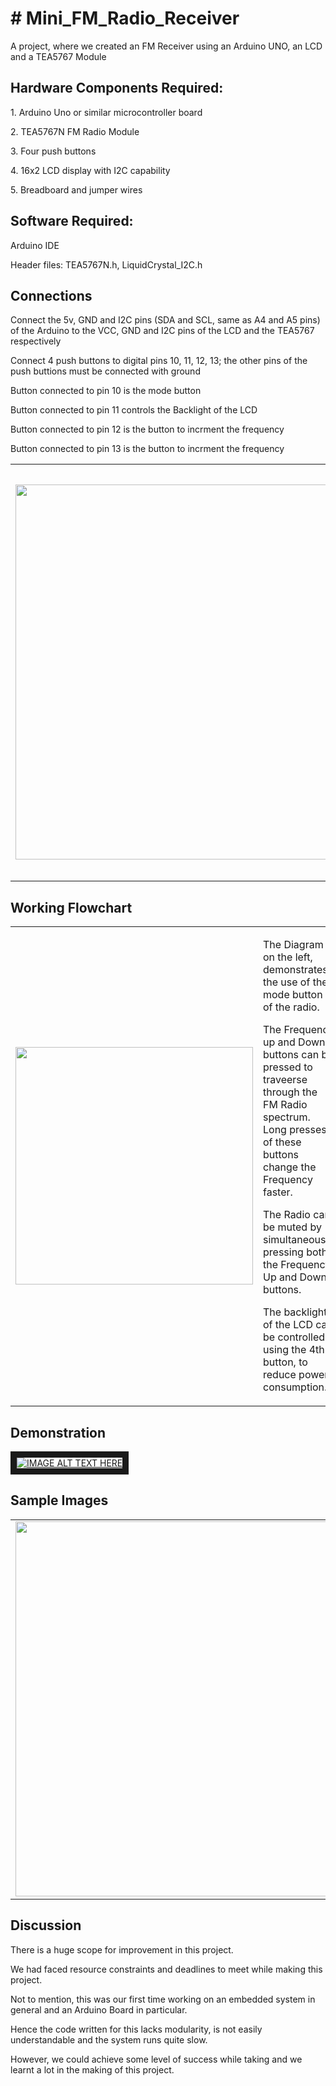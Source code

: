 <h1># Mini_FM_Radio_Receiver</h1>
A project, where we created an FM Receiver using an Arduino UNO, an LCD and a TEA5767 Module

<h2>Hardware Components Required:</h2>
<p>1. Arduino Uno or similar microcontroller board</p>
<p>2. TEA5767N FM Radio Module</p>
<p>3. Four push buttons</p>
<p>4. 16x2 LCD display with I2C capability</p>
<p>5. Breadboard and jumper wires</p>

<h2>Software Required:</h2>
<p>Arduino IDE</p>
<p>Header files: TEA5767N.h, LiquidCrystal_I2C.h</p>

<h2>Connections</h2>
<p>Connect the 5v, GND and I2C pins (SDA and SCL, same as A4 and A5 pins) of the Arduino to the VCC, GND and I2C pins of the LCD and the TEA5767 respectively</p>
<p>Connect 4 push buttons to digital pins 10, 11, 12, 13; the other pins of the push buttions must be connected with ground</p>
<p>Button connected to pin 10 is the mode button</p>
<p>Button connected to pin 11 controls the Backlight of the LCD</p>
<p>Button connected to pin 12 is the button to incrment the frequency</p>
<p>Button connected to pin 13 is the button to incrment the frequency</p>
<table>
  <tr>
    <td><img width='600' src=https://github.com/user-attachments/assets/19c4215e-8380-4fb0-be09-20e7260ea08d></td>
    <td><img width='380' src=https://github.com/user-attachments/assets/86cbb11c-ca35-4cf0-bb4c-1637fe3a2f4c></td>
    <td><img width='660' src=https://github.com/user-attachments/assets/3d7713b7-4a8f-4a0f-822d-7c5659946ef6></td>
  </tr>
</table>

<h2>Working Flowchart</h2>
<table>
  <tr>
    <td><img width='380' src=https://github.com/user-attachments/assets/0d24d33e-86a5-4b55-b371-1350201b94f1></td>
    <td> 
      <p>The Diagram on the left, demonstrates the use of the mode button of the radio.</p>
      <p>The Frequency up and Down buttons can be pressed to traveerse through the FM Radio spectrum. Long presses of these buttons change the Frequency faster.</p>
      <p>The Radio can be muted by simultaneously pressing both the Frequency Up and Down buttons.</p>
      <p>The backlight of the LCD can be controlled using the 4th button, to reduce power consumption.</p>
    </td>
  </tr>
</table>

<h2>Demonstration</h2>
<a href="http://www.youtube.com/watch?feature=player_embedded&v=MVRYTmz8tXI
" target="_blank"><img src="https://github.com/user-attachments/assets/4a57d954-1f8e-43a6-bc15-49ec93a9025d" 
alt="IMAGE ALT TEXT HERE" border="10" /></a>

<h2>Sample Images</h2>
<table>
  <tr>
    <td><img width='600' src=https://github.com/user-attachments/assets/2fde6942-d9ef-46fa-b643-16465358652b></td>
    <td><img width='600' src=https://github.com/user-attachments/assets/ca8f1b05-ecac-401d-8c3b-e10e8e9d9f25></td>
  </tr>
</table>

<h2>Discussion</h2>
<p>There is a huge scope for improvement in this project.</p>
<p>We had faced resource constraints and deadlines to meet while making this project.</p>
<p>Not to mention, this was our first time working on an embedded system in general and an Arduino Board in particular.</p>
<p>Hence the code written for this lacks modularity, is not easily understandable and the system runs quite slow.</p>
<p>However, we could achieve some level of success while taking and we learnt a lot in the making of this project.</p>


